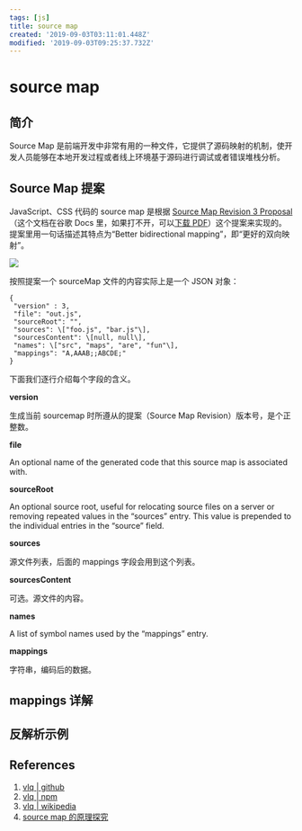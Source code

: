```yaml
---
tags: [js]
title: source map
created: '2019-09-03T03:11:01.448Z'
modified: '2019-09-03T09:25:37.732Z'
---
```


# source map

## [](#简介 "简介")简介

Source Map 是前端开发中非常有用的一种文件，它提供了源码映射的机制，使开发人员能够在本地开发过程或者线上环境基于源码进行调试或者错误堆栈分析。

## [](#Source-Map-提案 "Source Map 提案")Source Map 提案

JavaScript、CSS 代码的 source map 是根据 [Source Map Revision 3 Proposal](https://docs.google.com/document/d/1U1RGAehQwRypUTovF1KRlpiOFze0b-_2gc6fAH0KY0k/edit#heading=h.1ce2c87bpj24)（这个文档在谷歌 Docs 里，如果打不开，可以[下载 PDF](https://borninsummer.com/files/2019/source_map_revision_3_proposal.pdf)）这个提案来实现的。提案里用一句话描述其特点为“Better bidirectional mapping”，即“更好的双向映射”。

![](https://borninsummer.com/images/2019/06/source-map.png)

按照提案一个 sourceMap 文件的内容实际上是一个 JSON 对象：
```
{
 "version" : 3,
 "file": "out.js",
 "sourceRoot": "",
 "sources": \["foo.js", "bar.js"\],
 "sourcesContent": \[null, null\],
 "names": \["src", "maps", "are", "fun"\],
 "mappings": "A,AAAB;;ABCDE;"
}
```

下面我们逐行介绍每个字段的含义。

**version**

生成当前 sourcemap 时所遵从的提案（Source Map Revision）版本号，是个正整数。

**file**

An optional name of the generated code that this source map is associated with.

**sourceRoot**

An optional source root, useful for relocating source files on a server or removing repeated values in the “sources” entry. This value is prepended to the individual entries in the “source” field.

**sources**

源文件列表，后面的 mappings 字段会用到这个列表。

**sourcesContent**

可选。源文件的内容。

**names**

A list of symbol names used by the “mappings” entry.

**mappings**

字符串，编码后的数据。

## [](#mappings-详解 "mappings 详解")mappings 详解

## [](#反解析示例 "反解析示例")反解析示例

## [](#References "References")References

1.  [vlq | github](https://github.com/Rich-Harris/vlq/tree/master/sourcemaps)
2.  [vlq | npm](https://www.npmjs.com/package/vlq)
3.  [vlq | wikipedia](https://en.wikipedia.org/wiki/Variable-length_quantity)
4.  [source map 的原理探究](https://www.cnblogs.com/Wayou/p/understanding_frontend_source_map.html)

